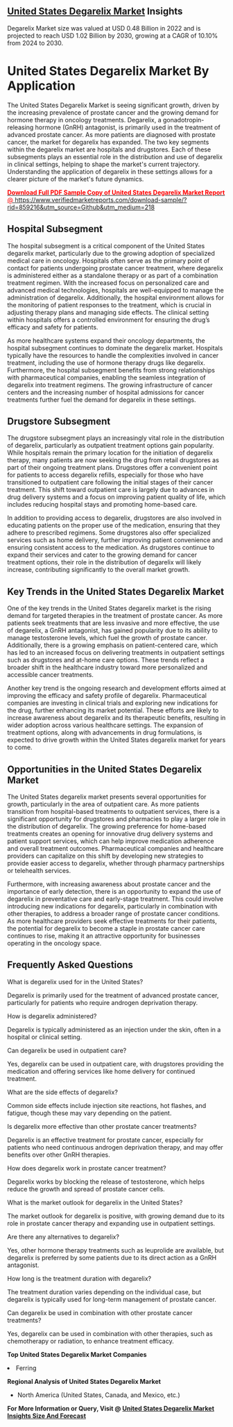 <h2><a href="https://www.verifiedmarketreports.com/download-sample/?rid=859216&amp;utm_source=Github&amp;utm_medium=218" target="_blank">United States Degarelix Market</a> Insights</h2><p>Degarelix Market size was valued at USD 0.48 Billion in 2022 and is projected to reach USD 1.02 Billion by 2030, growing at a CAGR of 10.10% from 2024 to 2030.</p><p><h1>United States Degarelix Market By Application</h1> <p>The United States Degarelix Market is seeing significant growth, driven by the increasing prevalence of prostate cancer and the growing demand for hormone therapy in oncology treatments. Degarelix, a gonadotropin-releasing hormone (GnRH) antagonist, is primarily used in the treatment of advanced prostate cancer. As more patients are diagnosed with prostate cancer, the market for degarelix has expanded. The two key segments within the degarelix market are hospitals and drugstores. Each of these subsegments plays an essential role in the distribution and use of degarelix in clinical settings, helping to shape the market's current trajectory. Understanding the application of degarelix in these settings allows for a clearer picture of the market's future dynamics. <p><a href="#"><p><span class=""><span style="color: #ff0000;"><strong>Download Full PDF Sample Copy of United States Degarelix Market Report</strong> @ </span><a href="https://www.verifiedmarketreports.com/download-sample/?rid=859216&amp;utm_source=Github&amp;utm_medium=218" target="_blank">https://www.verifiedmarketreports.com/download-sample/?rid=859216&amp;utm_source=Github&amp;utm_medium=218</a></span></p></a></p> <h2>Hospital Subsegment</h2> <p>The hospital subsegment is a critical component of the United States degarelix market, particularly due to the growing adoption of specialized medical care in oncology. Hospitals often serve as the primary point of contact for patients undergoing prostate cancer treatment, where degarelix is administered either as a standalone therapy or as part of a combination treatment regimen. With the increased focus on personalized care and advanced medical technologies, hospitals are well-equipped to manage the administration of degarelix. Additionally, the hospital environment allows for the monitoring of patient responses to the treatment, which is crucial in adjusting therapy plans and managing side effects. The clinical setting within hospitals offers a controlled environment for ensuring the drug’s efficacy and safety for patients. <p>As more healthcare systems expand their oncology departments, the hospital subsegment continues to dominate the degarelix market. Hospitals typically have the resources to handle the complexities involved in cancer treatment, including the use of hormone therapy drugs like degarelix. Furthermore, the hospital subsegment benefits from strong relationships with pharmaceutical companies, enabling the seamless integration of degarelix into treatment regimens. The growing infrastructure of cancer centers and the increasing number of hospital admissions for cancer treatments further fuel the demand for degarelix in these settings.</p> <h2>Drugstore Subsegment</h2> <p>The drugstore subsegment plays an increasingly vital role in the distribution of degarelix, particularly as outpatient treatment options gain popularity. While hospitals remain the primary location for the initiation of degarelix therapy, many patients are now seeking the drug from retail drugstores as part of their ongoing treatment plans. Drugstores offer a convenient point for patients to access degarelix refills, especially for those who have transitioned to outpatient care following the initial stages of their cancer treatment. This shift toward outpatient care is largely due to advances in drug delivery systems and a focus on improving patient quality of life, which includes reducing hospital stays and promoting home-based care. <p>In addition to providing access to degarelix, drugstores are also involved in educating patients on the proper use of the medication, ensuring that they adhere to prescribed regimens. Some drugstores also offer specialized services such as home delivery, further improving patient convenience and ensuring consistent access to the medication. As drugstores continue to expand their services and cater to the growing demand for cancer treatment options, their role in the distribution of degarelix will likely increase, contributing significantly to the overall market growth.</p> <h2>Key Trends in the United States Degarelix Market</h2> <p>One of the key trends in the United States degarelix market is the rising demand for targeted therapies in the treatment of prostate cancer. As more patients seek treatments that are less invasive and more effective, the use of degarelix, a GnRH antagonist, has gained popularity due to its ability to manage testosterone levels, which fuel the growth of prostate cancer. Additionally, there is a growing emphasis on patient-centered care, which has led to an increased focus on delivering treatments in outpatient settings such as drugstores and at-home care options. These trends reflect a broader shift in the healthcare industry toward more personalized and accessible cancer treatments.</p> <p>Another key trend is the ongoing research and development efforts aimed at improving the efficacy and safety profile of degarelix. Pharmaceutical companies are investing in clinical trials and exploring new indications for the drug, further enhancing its market potential. These efforts are likely to increase awareness about degarelix and its therapeutic benefits, resulting in wider adoption across various healthcare settings. The expansion of treatment options, along with advancements in drug formulations, is expected to drive growth within the United States degarelix market for years to come.</p> <h2>Opportunities in the United States Degarelix Market</h2> <p>The United States degarelix market presents several opportunities for growth, particularly in the area of outpatient care. As more patients transition from hospital-based treatments to outpatient services, there is a significant opportunity for drugstores and pharmacies to play a larger role in the distribution of degarelix. The growing preference for home-based treatments creates an opening for innovative drug delivery systems and patient support services, which can help improve medication adherence and overall treatment outcomes. Pharmaceutical companies and healthcare providers can capitalize on this shift by developing new strategies to provide easier access to degarelix, whether through pharmacy partnerships or telehealth services.</p> <p>Furthermore, with increasing awareness about prostate cancer and the importance of early detection, there is an opportunity to expand the use of degarelix in preventative care and early-stage treatment. This could involve introducing new indications for degarelix, particularly in combination with other therapies, to address a broader range of prostate cancer conditions. As more healthcare providers seek effective treatments for their patients, the potential for degarelix to become a staple in prostate cancer care continues to rise, making it an attractive opportunity for businesses operating in the oncology space.</p> <h2>Frequently Asked Questions</h2> <p>What is degarelix used for in the United States? </p> <p>Degarelix is primarily used for the treatment of advanced prostate cancer, particularly for patients who require androgen deprivation therapy.</p> <p>How is degarelix administered? </p> <p>Degarelix is typically administered as an injection under the skin, often in a hospital or clinical setting.</p> <p>Can degarelix be used in outpatient care? </p> <p>Yes, degarelix can be used in outpatient care, with drugstores providing the medication and offering services like home delivery for continued treatment.</p> <p>What are the side effects of degarelix? </p> <p>Common side effects include injection site reactions, hot flashes, and fatigue, though these may vary depending on the patient.</p> <p>Is degarelix more effective than other prostate cancer treatments? </p> <p>Degarelix is an effective treatment for prostate cancer, especially for patients who need continuous androgen deprivation therapy, and may offer benefits over other GnRH therapies.</p> <p>How does degarelix work in prostate cancer treatment? </p> <p>Degarelix works by blocking the release of testosterone, which helps reduce the growth and spread of prostate cancer cells.</p> <p>What is the market outlook for degarelix in the United States? </p> <p>The market outlook for degarelix is positive, with growing demand due to its role in prostate cancer therapy and expanding use in outpatient settings.</p> <p>Are there any alternatives to degarelix? </p> <p>Yes, other hormone therapy treatments such as leuprolide are available, but degarelix is preferred by some patients due to its direct action as a GnRH antagonist.</p> <p>How long is the treatment duration with degarelix? </p> <p>The treatment duration varies depending on the individual case, but degarelix is typically used for long-term management of prostate cancer.</p> <p>Can degarelix be used in combination with other prostate cancer treatments? </p> <p>Yes, degarelix can be used in combination with other therapies, such as chemotherapy or radiation, to enhance treatment efficacy.</p> </p><p><strong>Top United States Degarelix Market Companies</strong></p><div data-test-id=""><p><li>Ferring</li></p><div><strong>Regional Analysis of&nbsp;United States Degarelix Market</strong></div><ul><li dir="ltr"><p dir="ltr">North America&nbsp;(United States, Canada, and Mexico, etc.)</p></li></ul><p><strong>For More Information or Query, Visit @&nbsp;</strong><strong><a href="https://www.verifiedmarketreports.com/product/degarelix-market/?utm_source=Github&amp;utm_medium=218" target="_blank">United States Degarelix Market Insights Size And Forecast</a></strong></p></div>
